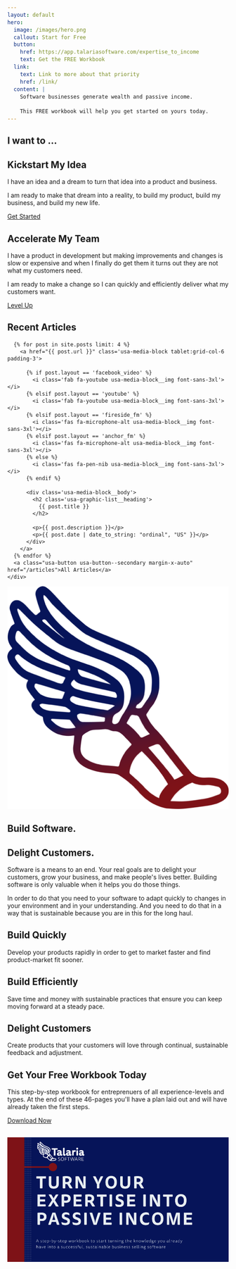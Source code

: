 ```yaml
---
layout: default
hero:
  image: /images/hero.png
  callout: Start for Free
  button:
    href: https://app.talariasoftware.com/expertise_to_income
    text: Get the FREE Workbook
  link:
    text: Link to more about that priority
    href: /link/
  content: |
    Software businesses generate wealth and passive income.

    This FREE workbook will help you get started on yours today.
---
```


<section class="usa-graphic-list usa-section usa-section--light">
  <div class="grid-container">
    <h1>I want to …</h1>
    <div class="usa-graphic-list__row grid-row grid-gap">
      <div class="usa-media-block tablet:grid-col">
        <i class="far fa-lightbulb usa-media-block__img font-sans-3xl"></i>
        <div class="usa-media-block__body">
          <h2 class="usa-graphic-list__heading">Kickstart My Idea</h2>
          <p>I have an idea and a dream to turn that idea into a product and business.</p>
          <p>I am ready to make that dream into a reality, to build my product, build my business, and build my new life.</p>
          <a class="usa-button usa-button--secondary" href="https://app.talariasoftware.com/kickoff_questionnaires/new">Get Started </a>
        </div>
      </div>
      <div class="usa-media-block tablet:grid-col">
        <i class="fas fa-chart-line usa-media-block__img font-sans-3xl"></i>
        <div class="usa-media-block__body">
          <h2 class="usa-graphic-list__heading">Accelerate My Team</h2>
          <p>I have a product in development but making improvements and changes is slow or expensive and when I finally do get them it turns out they are not what my customers need.</p>
          <p>I am ready to make a change so I can quickly and efficiently deliver what my customers want.</p>
          <a class="usa-button usa-button--secondary" href="https://app.talariasoftware.com/accelerate_questionnaires/new">Level Up</a>
        </div>
      </div>
    </div>
  </div>
</section>

<section class="usa-graphic-list usa-section usa-section--dark">
  <div class="grid-container">
    <h1>Recent Articles</h1>
    <div class="usa-graphic-list__row grid-row grid-gap-6">

      {% for post in site.posts limit: 4 %}
        <a href="{{ post.url }}" class='usa-media-block tablet:grid-col-6 padding-3'>

          {% if post.layout == 'facebook_video' %}
            <i class='fab fa-youtube usa-media-block__img font-sans-3xl'></i>
          {% elsif post.layout == 'youtube' %}
            <i class='fab fa-youtube usa-media-block__img font-sans-3xl'></i>
          {% elsif post.layout == 'fireside_fm' %}
            <i class='fas fa-microphone-alt usa-media-block__img font-sans-3xl'></i>
          {% elsif post.layout == 'anchor_fm' %}
            <i class='fas fa-microphone-alt usa-media-block__img font-sans-3xl'></i>
          {% else %}
            <i class='fas fa-pen-nib usa-media-block__img font-sans-3xl'></i>
          {% endif %}

          <div class='usa-media-block__body'>
            <h2 class='usa-graphic-list__heading'>
              {{ post.title }}
            </h2>

            <p>{{ post.description }}</p>
            <p>{{ post.date | date_to_string: "ordinal", "US" }}</p>
          </div>
        </a>
      {% endfor %}
      <a class="usa-button usa-button--secondary margin-x-auto" href="/articles">All Articles</a>
    </div>
  </div>
</section>

<section class="usa-section usa-section--light">
  <div class="grid-container">
    <div class="grid-row grid-gap">
      <div class="tablet:grid-col-4">
        <img class="height-15" src="/images/foot-color.png" alt='logo' />
        <h2 class="text-primary font-heading-lg margin-top-0 tablet:margin-bottom-0">
          Build Software.
        </h2>
        <h2 class="text-secondary font-heading-lg text-light text-uppercase margin-top-0 tablet:margin-bottom-0">
          Delight Customers.
        </h2>
      </div>
      <div class="tablet:grid-col-8 usa-prose">
        <p>Software is a means to an end. Your real goals are to delight your customers, grow your business, and make people's lives better. Building software is only valuable when it helps you do those things.</p>
        <p>In order to do that you need to your software to adapt quickly to changes in your environment and in your understanding. And you need to do that in a way that is sustainable because you are in this for the long haul.</p>
      </div>
    </div>
  </div>
</section>
<section class="usa-graphic-list usa-section usa-section--dark">
  <div class="grid-container">
    <div class="usa-graphic-list__row grid-row grid-gap">
      <div class="usa-media-block tablet:grid-col">
        <i class="fas fa-clock usa-media-block__img font-sans-3xl"></i>
        <div class="usa-media-block__body">
          <h2 class="usa-graphic-list__heading">Build Quickly</h2>
          <p>Develop your products rapidly in order to get to market faster and find product-market fit sooner.</p>
        </div>
      </div>
      <div class="usa-media-block tablet:grid-col">
        <i class="fas fa-money-bill usa-media-block__img font-sans-3xl"></i>
        <div class="usa-media-block__body">
          <h2 class="usa-graphic-list__heading">Build Efficiently</h2>
          <p>Save time and money with sustainable practices that ensure you can keep moving forward at a steady pace.</p>
        </div>
      </div>
      <div class="usa-media-block tablet:grid-col">
        <i class="fas fa-laugh-beam usa-media-block__img font-sans-3xl"></i>
        <div class="usa-media-block__body">
          <h2 class="usa-graphic-list__heading">Delight Customers</h2>
          <p>Create products that your customers will love through continual, sustainable feedback and adjustment.</p>
        </div>
      </div>
    </div>
  </div>
</section>

<section class="usa-section usa-section--light">
  <div class="grid-container">
    <div class="grid-row grid-gap flex-align-center">
      <div class="tablet:grid-col-4">
        <h1>Get Your Free Workbook Today</h1>
        <p class="measure-1">
          This step-by-step workbook for entreprenuers of all experience-levels and types. At the end of these 46-pages you'll have a plan laid out and will have already taken the first steps.
        </p>
        <a class="usa-button usa-button--secondary width-full margin-bottom-2" href="https://app.talariasoftware.com/expertise_to_income">Download Now </a>
      </div>
      <div class="tablet:grid-col-8 text-center">
        <h1>
          <img class="height-card-lg" alt="Turn Your Expertise Into Passive
          Income" src="/images/expertise_to_income_cover.png" />
        </h1>
      </div>
    </div>
  </div>
</section>

